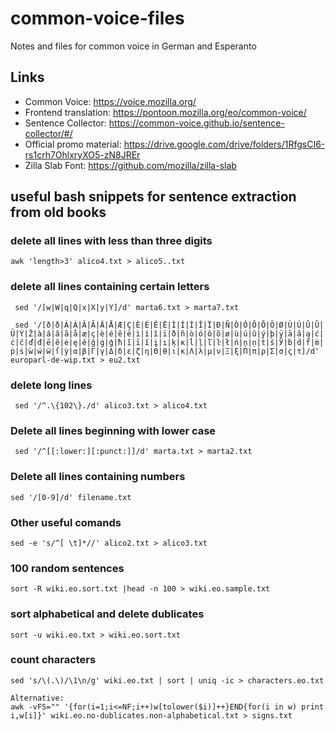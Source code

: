 # common-voice-files

Notes and files for common voice in German and Esperanto

## Links
* Common Voice: https://voice.mozilla.org/
* Frontend translation: https://pontoon.mozilla.org/eo/common-voice/
* Sentence Collector: https://common-voice.github.io/sentence-collector/#/
* Official promo material: https://drive.google.com/drive/folders/1RfgsCI6-rs1crh7OhlxryXO5-zN8JREr
* Zilla Slab Font: https://github.com/mozilla/zilla-slab


## useful bash snippets for sentence extraction from old books

### delete all lines with less than three digits
```
awk 'length>3' alico4.txt > alico5..txt
```

### delete all lines containing certain letters
```
 sed '/[w|W|q|Q|x|X|y|Y]/d' marta6.txt > marta7.txt
 
 sed '/[ð|ð|À|Á|Â|Ã|Ä|Å|Æ|Ç|È|É|Ê|Ë|Ì|Í|İ|Î|Ï|Ð|Ñ|Ò|Ó|Ô|Õ|Ö|Ø|Ù|Ú|Û|Û|Ü|Ý|Ž|à|á|â|ã|å|æ|ç|è|é|ê|ë|ì|í|î|ï|ð|ñ|ò|ó|ô|õ|ø|ù|ú|û|ý|þ|ÿ|ā|ă|ą|ć|ċ|č|ď|đ|ē|ĕ|ė|ę|ě|ğ|ġ|ģ|ħ|ĩ|ī|ĭ|į|ı|ķ|ĸ|ĺ|ļ|ľ|ŀ|ł|ń|ņ|ņ|ṫ|š|Ў|ḃ|ḋ|ḟ|ṁ|ṗ|ṡ|ẁ|ẃ|ẅ|ẛ|ỳ|α|β|Γ|γ|Δ|δ|ε|ζ|η|Θ|θ|ι|κ|Λ|λ|μ|ν|Ξ|ξ|Π|π|ρ|Σ|σ|ς|τ]/d' europarl-de-wip.txt > eu2.txt
```

### delete long lines
```
 sed '/^.\{102\}./d' alico3.txt > alico4.txt
```

### Delete all lines beginning with lower case
```
 sed '/^[[:lower:][:punct:]]/d' marta.txt > marta2.txt
```
### Delete all lines containing numbers
```
sed '/[0-9]/d' filename.txt
```

### Other useful comands
```
sed -e 's/^[ \t]*//' alico2.txt > alico3.txt
```

### 100 random sentences
```
sort -R wiki.eo.sort.txt |head -n 100 > wiki.eo.sample.txt
```

### sort alphabetical and delete dublicates
```
sort -u wiki.eo.txt > wiki.eo.sort.txt
```

### count characters
```
sed 's/\(.\)/\1\n/g' wiki.eo.txt | sort | uniq -ic > characters.eo.txt

Alternative:
awk -vFS="" '{for(i=1;i<=NF;i++)w[tolower($i)]++}END{for(i in w) print i,w[i]}' wiki.eo.no-dublicates.non-alphabetical.txt > signs.txt
```
